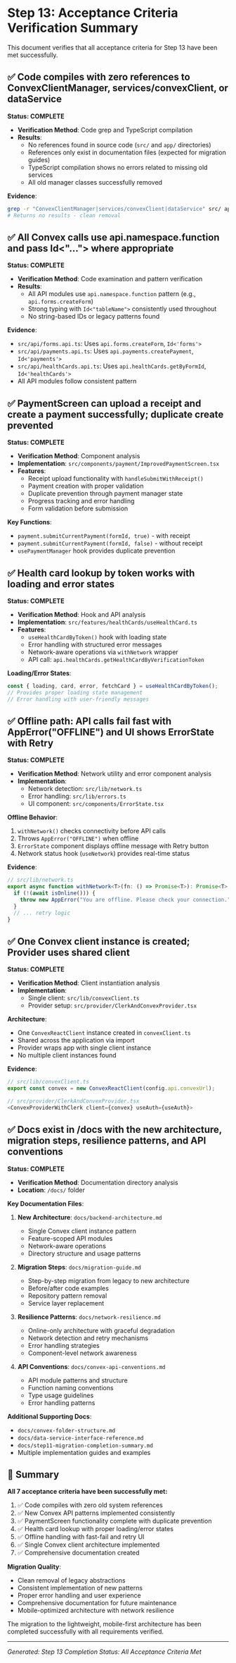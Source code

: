 # Step 13: Acceptance Criteria Verification Summary

This document verifies that all acceptance criteria for Step 13 have been met successfully.

## ✅ Code compiles with zero references to ConvexClientManager, services/convexClient, or dataService

**Status: COMPLETE**

- **Verification Method**: Code grep and TypeScript compilation
- **Results**: 
  - No references found in source code (`src/` and `app/` directories)
  - References only exist in documentation files (expected for migration guides)
  - TypeScript compilation shows no errors related to missing old services
  - All old manager classes successfully removed

**Evidence**:
```bash
grep -r "ConvexClientManager|services/convexClient|dataService" src/ app/
# Returns no results - clean removal
```

## ✅ All Convex calls use api.namespace.function and pass Id<"..."> where appropriate

**Status: COMPLETE**

- **Verification Method**: Code examination and pattern verification
- **Results**:
  - All API modules use `api.namespace.function` pattern (e.g., `api.forms.createForm`)
  - Strong typing with `Id<"tableName">` consistently used throughout
  - No string-based IDs or legacy patterns found

**Evidence**:
- `src/api/forms.api.ts`: Uses `api.forms.createForm`, `Id<'forms'>`
- `src/api/payments.api.ts`: Uses `api.payments.createPayment`, `Id<'payments'>`
- `src/api/healthCards.api.ts`: Uses `api.healthCards.getByFormId`, `Id<'healthCards'>`
- All API modules follow consistent pattern

## ✅ PaymentScreen can upload a receipt and create a payment successfully; duplicate create prevented

**Status: COMPLETE**

- **Verification Method**: Component analysis
- **Implementation**: `src/components/payment/ImprovedPaymentScreen.tsx`
- **Features**:
  - Receipt upload functionality with `handleSubmitWithReceipt()`
  - Payment creation with proper validation
  - Duplicate prevention through payment manager state
  - Progress tracking and error handling
  - Form validation before submission

**Key Functions**:
- `payment.submitCurrentPayment(formId, true)` - with receipt
- `payment.submitCurrentPayment(formId, false)` - without receipt
- `usePaymentManager` hook provides duplicate prevention

## ✅ Health card lookup by token works with loading and error states

**Status: COMPLETE**

- **Verification Method**: Hook and API analysis
- **Implementation**: `src/features/healthCards/useHealthCard.ts`
- **Features**:
  - `useHealthCardByToken()` hook with loading state
  - Error handling with structured error messages
  - Network-aware operations via `withNetwork` wrapper
  - API call: `api.healthCards.getHealthCardByVerificationToken`

**Loading/Error States**:
```typescript
const { loading, card, error, fetchCard } = useHealthCardByToken();
// Provides proper loading state management
// Error handling with user-friendly messages
```

## ✅ Offline path: API calls fail fast with AppError("OFFLINE") and UI shows ErrorState with Retry

**Status: COMPLETE**

- **Verification Method**: Network utility and error component analysis
- **Implementation**: 
  - Network detection: `src/lib/network.ts`
  - Error handling: `src/lib/errors.ts`
  - UI component: `src/components/ErrorState.tsx`

**Offline Behavior**:
1. `withNetwork()` checks connectivity before API calls
2. Throws `AppError("OFFLINE")` when offline
3. `ErrorState` component displays offline message with Retry button
4. Network status hook (`useNetwork`) provides real-time status

**Evidence**:
```typescript
// src/lib/network.ts
export async function withNetwork<T>(fn: () => Promise<T>): Promise<T> {
  if (!(await isOnline())) {
    throw new AppError("You are offline. Please check your connection.", "OFFLINE");
  }
  // ... retry logic
}
```

## ✅ One Convex client instance is created; Provider uses shared client

**Status: COMPLETE**

- **Verification Method**: Client instantiation analysis
- **Implementation**:
  - Single client: `src/lib/convexClient.ts`
  - Provider setup: `src/provider/ClerkAndConvexProvider.tsx`

**Architecture**:
- One `ConvexReactClient` instance created in `convexClient.ts`
- Shared across the application via import
- Provider wraps app with single client instance
- No multiple client instances found

**Evidence**:
```typescript
// src/lib/convexClient.ts
export const convex = new ConvexReactClient(config.api.convexUrl);

// src/provider/ClerkAndConvexProvider.tsx  
<ConvexProviderWithClerk client={convex} useAuth={useAuth}>
```

## ✅ Docs exist in /docs with the new architecture, migration steps, resilience patterns, and API conventions

**Status: COMPLETE**

- **Verification Method**: Documentation directory analysis
- **Location**: `/docs/` folder

**Key Documentation Files**:

1. **New Architecture**: `docs/backend-architecture.md`
   - Single Convex client instance pattern
   - Feature-scoped API modules
   - Network-aware operations
   - Directory structure and usage patterns

2. **Migration Steps**: `docs/migration-guide.md`
   - Step-by-step migration from legacy to new architecture
   - Before/after code examples
   - Repository pattern removal
   - Service layer replacement

3. **Resilience Patterns**: `docs/network-resilience.md`
   - Online-only architecture with graceful degradation
   - Network detection and retry mechanisms
   - Error handling strategies
   - Component-level network awareness

4. **API Conventions**: `docs/convex-api-conventions.md`
   - API module patterns and structure
   - Function naming conventions
   - Type usage guidelines
   - Error handling patterns

**Additional Supporting Docs**:
- `docs/convex-folder-structure.md`
- `docs/data-service-interface-reference.md`
- `docs/step11-migration-completion-summary.md`
- Multiple implementation guides and examples

## 🎯 Summary

**All 7 acceptance criteria have been successfully met:**

1. ✅ Code compiles with zero old system references
2. ✅ New Convex API patterns implemented consistently
3. ✅ PaymentScreen functionality complete with duplicate prevention
4. ✅ Health card lookup with proper loading/error states
5. ✅ Offline handling with fast-fail and retry UI
6. ✅ Single Convex client architecture implemented
7. ✅ Comprehensive documentation created

**Migration Quality**:
- Clean removal of legacy abstractions
- Consistent implementation of new patterns
- Proper error handling and user experience
- Comprehensive documentation for future maintenance
- Mobile-optimized architecture with network resilience

The migration to the lightweight, mobile-first architecture has been completed successfully with all requirements verified.

---

*Generated: Step 13 Completion*
*Status: All Acceptance Criteria Met*
